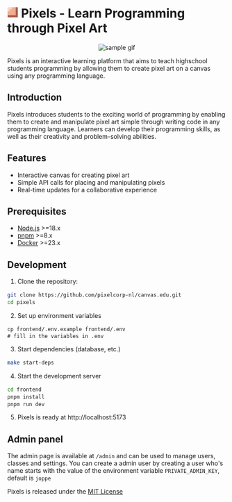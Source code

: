 <h1> <img height="25" src="./frontend/static/icons/android-chrome-192x192.png" alt="Pixels Logo"> Pixels - Learn Programming through Pixel Art </h1>
<p align="center">
  <img width="400" src="./frontend/static/images/example.gif" alt="sample gif">
</p>

Pixels is an interactive learning platform that aims to teach highschool students programming by allowing them to create pixel art on a canvas using any programming language.

## Introduction

Pixels introduces students to the exciting world of programming by enabling them to create and manipulate pixel art simple through writing code in any programming language. Learners can develop their programming skills, as well as their creativity and problem-solving abilities.

## Features

- Interactive canvas for creating pixel art
- Simple API calls for placing and manipulating pixels
- Real-time updates for a collaborative experience

## Prerequisites

- [Node.js](https://nodejs.org/) >=18.x
- [pnpm](https://pnpm.io/) >=8.x
- [Docker](https://www.docker.com/) >=23.x

## Development

1. Clone the repository:

```sh
git clone https://github.com/pixelcorp-nl/canvas.edu.git
cd pixels
```

2. Set up environment variables

```shell
cp frontend/.env.example frontend/.env
# fill in the variables in .env
```

3. Start dependencies (database, etc.)

```sh
make start-deps
```

4. Start the development server

```sh
cd frontend
pnpm install
pnpm run dev
```

5. Pixels is ready at http://localhost:5173

## Admin panel

The admin page is available at `/admin` and can be used to manage users, classes and settings.
You can create a admin user by creating a user who's name starts with the value of the environment variable `PRIVATE_ADMIN_KEY`, default is `joppe`

Pixels is released under the [MIT License](LICENSE)
